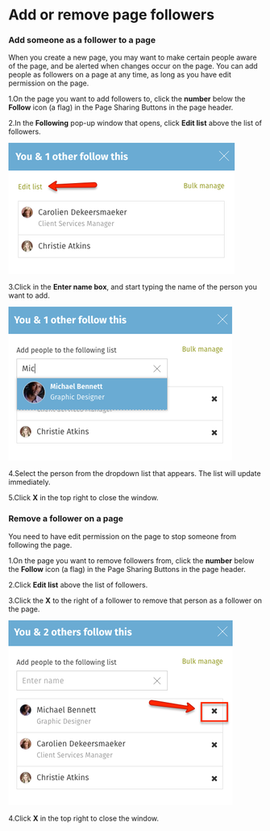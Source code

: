 # Add or remove page followers



### Add someone as a follower to a page

When you create a new page, you may want to make certain people aware of the page, and be alerted when changes occur on the page. You can add people as followers on a page at any time, as long as you have edit permission on the page.

1.On the page you want to add followers to, click the **number** below the **Follow** icon \(a flag\) in the Page Sharing Buttons in the page header.

2.In the **Following** pop-up window that opens, click **Edit list** above the list of followers.  


![](../../../.gitbook/assets/8%20%282%29.png)

3.Click in the **Enter name box**, and start typing the name of the person you want to add.  


![](../../../.gitbook/assets/9%20%284%29.png)



4.Select the person from the dropdown list that appears. The list will update immediately.

5.Click **X** in the top right to close the window.



### Remove a follower on a page

You need to have edit permission on the page to stop someone from following the page.

1.On the page you want to remove followers from, click the **number** below the **Follow** icon \(a flag\) in the Page Sharing Buttons in the page header.

2.Click **Edit list** above the list of followers.

3.Click the **X** to the right of a follower to remove that person as a follower on the page.

![](../../../.gitbook/assets/10%20%286%29.png)



4.Click **X** in the top right to close the window.

